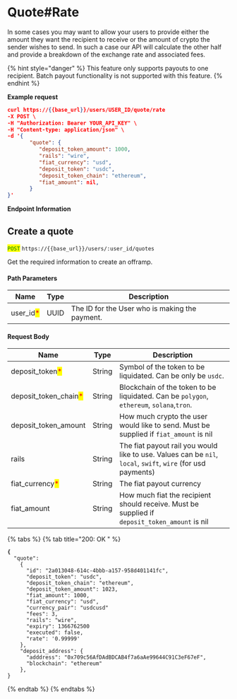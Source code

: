 # Quote#Rate

In some cases you may want to allow your users to provide either the amount they want the recipient to receive or the amount of crypto the sender wishes to send. In such a case our API will calculate the other half and provide a breakdown of the exchange rate and associated fees.

{% hint style="danger" %}
This feature only supports payouts to one recipient. Batch payout functionality is not supported with this feature.
{% endhint %}

**Example request**

```json
curl https://{{base_url}}/users/USER_ID/quote/rate
-X POST \
-H "Authorization: Bearer YOUR_API_KEY" \
-H "Content-type: application/json" \
-d '{
       "quote": {
          "deposit_token_amount": 1000,
          "rails": "wire",
          "fiat_currency": "usd",
          "deposit_token": "usdc",
          "deposit_token_chain": "ethereum",
          "fiat_amount": nil,
       }
}'
```

**Endpoint Information**

## Create a quote

<mark style="color:green;">`POST`</mark> `https://{{base_url}}/users/:user_id/quotes`

Get the required information to create an offramp.

#### Path Parameters

| Name                                       | Type | Description                                    |
| ------------------------------------------ | ---- | ---------------------------------------------- |
| user\_id<mark style="color:red;">\*</mark> | UUID | The ID for the User who is making the payment. |

#### Request Body

| Name                                                    | Type   | Description                                                                                                  |
| ------------------------------------------------------- | ------ | ------------------------------------------------------------------------------------------------------------ |
| deposit\_token<mark style="color:red;">\*</mark>        | String | Symbol of the token to be liquidated. Can be  only be `usdc`.                                                |
| deposit\_token\_chain<mark style="color:red;">\*</mark> | String | Blockchain of the token to be liquidated. Can be `polygon`, `ethereum`, `solana`,`tron`.                     |
| deposit\_token\_amount                                  | String | How much crypto the user would like to send. Must be supplied if `fiat_amount`  is nil                       |
| rails                                                   | String | The fiat payout rail you would like to use. Values can be `nil`, `local`, `swift`, `wire` (for usd payments) |
| fiat\_currency<mark style="color:red;">\*</mark>        | String | The fiat payout currency                                                                                     |
| fiat\_amount                                            | String | How much fiat the recipient should receive. Must be supplied if `deposit_token_amount`  is nil               |

{% tabs %}
{% tab title="200: OK " %}
<pre class="language-json"><code class="lang-json"><strong>{ 
</strong>  "quote":
    {
      "id": "2a013048-614c-4bbb-a157-958d401141fc",
      "deposit_token": "usdc",
      "deposit_token_chain": "ethereum",
      "deposit_token_amount": 1023,
      "fiat_amount": 1000,
      "fiat_currency": "usd",
      "currency_pair": "usdcusd"
      "fees": 3,
      "rails": "wire",
      "expiry": 1366762500
      "executed": false,
      "rate": '0.99999'
    },
    "deposit_address": {
      "adddress": "0x709c56AfDAdBDCAB4f7a6aAe99644C91C3eF67eF",
      "blockchain": "ethereum"
    },
}
</code></pre>


{% endtab %}
{% endtabs %}
